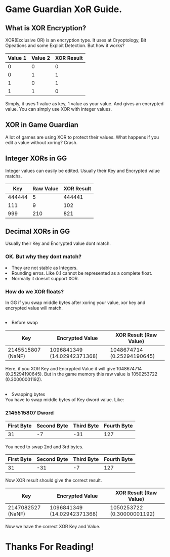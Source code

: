 # Game Guardian XoR Guide.


<h2> What is XOR Encryption? </h2>
XOR(Exclusive OR) is an encryption type. It uses at Cryoptology, Bit Opeations and some Exploit Detection. But how it works?
<table>
  <thead>
    <tr>
      <th>Value 1</th>
      <th>Value 2</th>
      <th>XOR Result</th>
    </tr>
  </thead>
  <tbody>
    <tr>
      <td>0</td>
      <td>0</td>
      <td>0</td>
    </tr>
    <tr>
      <td>0</td>
      <td>1</td>
      <td>1</td>
    </tr>
    <tr>
      <td>1</td>
      <td>0</td>
      <td>1</td>
    </tr>
    <tr>
      <td>1</td>
      <td>1</td>
      <td>0</td>
    </tr>
  </tbody>
</table>
Simply, it uses 1 value as key, 1 value as your value. And gives an encrypted value.
You can simply use XOR with integer values.

<h2> XOR in Game Guardian </h2>
A lot of games are using XOR to protect their values.
What happens if you edit a value without xoring? Crash.

<h2> Integer XORs in GG </h2>
Integer values can easily be edited. Usually their Key and Encrypted value matchs.
<table>
  <thead>
    <tr>
      <th>Key</th>
      <th>Raw Value</th>
      <th>XOR Result</th>
    </tr>
  </thead>
  <tbody>
    <tr>
      <td>444444</td>
      <td>5</td>
      <td>444441</td>
    </tr>
    <tr>
      <td>111</td>
      <td>9</td>
      <td>102</td>
    </tr>
    <tr>
      <td>999</td>
      <td>210</td>
      <td>821</td>
    </tr>
  </tbody>
</table>

<h2> Decimal XORs in GG </h2>
Usually their Key and Encrypted value dont match.
<h3> OK. But why they dont match? </h3>
<li>They are not stable as Integers.</li>
<li>Rounding erros. Like 0.1 cannot be represented as a complete float.</li>
<li>Normally it doesnt support XOR.</li>

<h3> How do we XOR floats? </h3>
In GG if you swap middle bytes after xoring your value, xor key and encrypted value will match.
<h2></h2>
<li>Before swap</li>
<table>
  <thead>
    <tr>
      <th>Key</th>
      <th>Encrypted Value</th>
      <th>XOR Result (Raw Value)</th>
    </tr>
  </thead>
  <tbody>
    <tr>
      <td>2145515807 (NaNF)</td>
      <td>1096841349 (14.02942371368)</td>
      <td>1048674714 (0.25294190645)</td>
    </tr>
</table>
Here, if you XOR Key and Encrypted Value it will give 1048674714 (0.25294190645). But in the game memory this raw value is 1050253722 (0.30000001192).
<h2></h2>
<li>Swapping bytes</li>
You have to swap middle bytes of Key dword value. Like:
<h3>2145515807 Dword</h3>
<table>
  <thead>
    <tr>
      <th>First Byte</th>
      <th>Second Byte</th>
      <th>Third Byte</th>
      <th>Fourth Byte</th>
    </tr>
  </thead>
  <tbody>
    <tr>
      <td>31</td>
      <td>-7</td>
      <td>-31</td>
      <td>127</td>
    </tr>
  </tbody>
</table>
You need to swap 2nd and 3rd bytes.
<table>
  <thead>
    <tr>
      <th>First Byte</th>
      <th>Second Byte</th>
      <th>Third Byte</th>
      <th>Fourth Byte</th>
    </tr>
  </thead>
  <tbody>
    <tr>
      <td>31</td>
      <td>-31</td>
      <td>-7</td>
      <td>127</td>
    </tr>
  </tbody>
</table>
Now XOR result should give the correct result.
<table>
  <thead>
    <tr>
      <th>Key</th>
      <th>Encrypted Value</th>
      <th>XOR Result (Raw Value)</th>
    </tr>
  </thead>
  <tbody>
    <tr>
      <td>2147082527 (NaNF)</td>
      <td>1096841349 (14.02942371368)</td>
      <td>1050253722 (0.30000001192)</td>
    </tr>
</table>
Now we have the correct XOR Key and Value.
<h2></h2>
<h1>Thanks For Reading!</h1>
